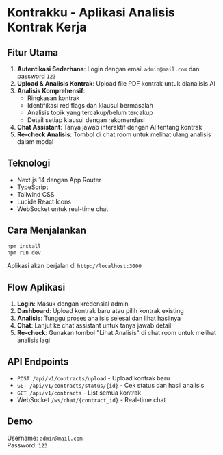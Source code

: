 # Kontrakku - Aplikasi Analisis Kontrak Kerja

## Fitur Utama

1. **Autentikasi Sederhana**: Login dengan email `admin@mail.com` dan password `123`
2. **Upload & Analisis Kontrak**: Upload file PDF kontrak untuk dianalisis AI
3. **Analisis Komprehensif**:
   - Ringkasan kontrak
   - Identifikasi red flags dan klausul bermasalah
   - Analisis topik yang tercakup/belum tercakup
   - Detail setiap klausul dengan rekomendasi
4. **Chat Assistant**: Tanya jawab interaktif dengan AI tentang kontrak
5. **Re-check Analisis**: Tombol di chat room untuk melihat ulang analisis dalam modal

## Teknologi

- Next.js 14 dengan App Router
- TypeScript
- Tailwind CSS
- Lucide React Icons
- WebSocket untuk real-time chat

## Cara Menjalankan

```bash
npm install
npm run dev
```

Aplikasi akan berjalan di `http://localhost:3000`

## Flow Aplikasi

1. **Login**: Masuk dengan kredensial admin
2. **Dashboard**: Upload kontrak baru atau pilih kontrak existing
3. **Analisis**: Tunggu proses analisis selesai dan lihat hasilnya
4. **Chat**: Lanjut ke chat assistant untuk tanya jawab detail
5. **Re-check**: Gunakan tombol "Lihat Analisis" di chat room untuk melihat analisis lagi

## API Endpoints

- `POST /api/v1/contracts/upload` - Upload kontrak baru
- `GET /api/v1/contracts/status/{id}` - Cek status dan hasil analisis
- `GET /api/v1/contracts` - List semua kontrak
- WebSocket `/ws/chat/{contract_id}` - Real-time chat

## Demo

Username: `admin@mail.com`  
Password: `123`
